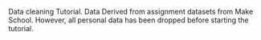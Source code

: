 Data cleaning Tutorial. Data Derived from assignment datasets from Make School. However, all personal data has been dropped before starting the tutorial. 
